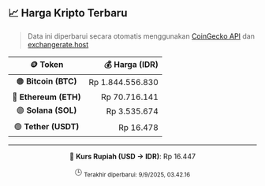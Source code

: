 

<!-- HARGA_KRIPTO -->
## 📈 Harga Kripto Terbaru

> Data ini diperbarui secara otomatis menggunakan [CoinGecko API](https://www.coingecko.com/) dan [exchangerate.host](https://exchangerate.host/)

<div align="center">

| 🪙 Token | 💰 Harga (IDR) |
|:------:|---------------:|
| 🟠 **Bitcoin (BTC)**   | Rp 1.844.556.830 |
| 🔵 **Ethereum (ETH)**  | Rp 70.716.141 |
| 🟣 **Solana (SOL)**    | Rp 3.535.674 |
| 🟢 **Tether (USDT)**   | Rp 16.478 |

---

💱 **Kurs Rupiah (USD → IDR)**: Rp 16.447

🕒 <sub>Terakhir diperbarui: 9/9/2025, 03.42.16</sub>

</div>
<!-- /HARGA_KRIPTO -->
